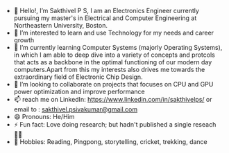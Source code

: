 - 👋 Hello!, I’m Sakthivel P S, I am an Electronics Engineer currently pursuing my master's in Electrical and Computer Engineering at Northeastern University, Boston.
- 👀 I’m interested to learn and use Technology for my needs and career growth
- 🌱 I’m currently learning Computer Systems (majorly Operating Systems), in which I am able to deep dive into a variety of concepts and protcols that acts as a backbone in the optimal functioning of our modern day computers.Apart from this my interests also drives me towards the extraordinary field of Electronic Chip Design.
- 💞️ I’m looking to collaborate on projects that focuses on CPU and GPU power optimization and improve performance
- 📫 reach me on LinkedIn: https://www.linkedin.com/in/sakthivelps/  or email to : sakthivel.psivakumar@gmail.com
- 😄 Pronouns: He/Him
- ⚡ Fun fact: Love doing research; but hadn't published a single reseach🏃‍➡️
- 🏅 Hobbies: Reading, Pingpong, storytelling, cricket, trekking, dance 

<!---
Sakthi-PS7/Sakthi-PS7 is a ✨ special ✨ repository because its `README.md` (this file) appears on your GitHub profile.
You can click the Preview link to take a look at your changes.
--->
